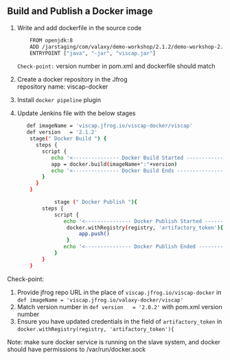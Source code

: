 ## Build and Publish a Docker image 

1. Write and add dockerfile in the source code
	```sh
		FROM openjdk:8
        ADD /jarstaging/com/valaxy/demo-workshop/2.1.2/demo-workshop-2.1.2.jar viscap.jar
        ENTRYPOINT ["java", "-jar", "viscap.jar"]
	```
   `Check-point:`  version number in pom.xml and dockerfile should match   
1. Create a docker repository in the Jfrog  
    repository name: viscap-docker
1. Install `docker pipeline` plugin 

1. Update Jenkins file with the below stages  
    ```sh 
	   def imageName = 'viscap.jfrog.io/viscap-docker/viscap'
	   def version   = '2.1.2'
        stage(" Docker Build ") {
          steps {
            script {
               echo '<--------------- Docker Build Started --------------->'
               app = docker.build(imageName+":"+version)
               echo '<--------------- Docker Build Ends --------------->'
            }
          }
        }

                stage (" Docker Publish "){
            steps {
                script {
                   echo '<--------------- Docker Publish Started --------------->'  
                    docker.withRegistry(registry, 'artifactory_token'){
                        app.push()
                    }    
                   echo '<--------------- Docker Publish Ended --------------->'  
                }
            }
        }
    ```

Check-point: 
1. Provide jfrog repo URL in the place of `viscap.jfrog.io/viscap-docker` in `def imageName = 'viscap.jfrog.io/valaxy-docker/viscap'`  
2. Match version number in `def version   = '2.0.2'` with pom.xml version number  
3. Ensure you have updated credentials in the field of `artifactory_token` in `docker.withRegistry(registry, 'artifactory_token'){`

Note: make sure docker service is running on the slave system, and docker should have permissions to /var/run/docker.sock
